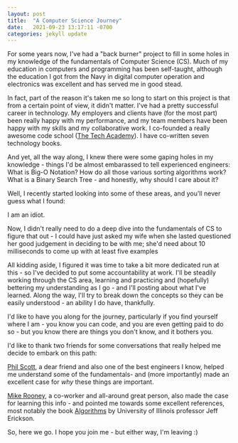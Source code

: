 ```yaml
---
layout: post
title:  "A Computer Science Journey"
date:   2021-09-23 13:17:11 -0700
categories: jekyll update
---
```

For some years now, I've had a "back burner" project to fill in some holes in my knowledge of the fundamentals of Computer Science (CS). Much of my education in computers and programming has been self-taught, although the education I got from the Navy in digital computer operation and electronics was excellent and has served me in good stead.

In fact, part of the reason it's taken me so long to start on this project is that from a certain point of view, it didn't matter. I've had a pretty successful career in technology. My employers and clients have (for the most part) been really happy with my performance, and my team members have been happy with my skills and my collaborative work. I co-founded a really awesome code school ([The Tech Academy](https://www.learncodinganywhere.com/)). I have co-written seven technology books.

And yet, all the way along, I knew there were some gaping holes in my knowledge - things I'd be almost embarassed to tell experienced engineers: What is Big-O Notation? How do all those various sorting algorithms work? What is a Binary Search Tree - and honestly, why should I care about it?

Well, I recently started looking into some of these areas, and you'll never guess what I found:

I am an idiot.

Now, I didn't really need to do a deep dive into the fundamentals of CS to figure that out - I could have just asked my wife when she lasted questioned her good judgement in deciding to be with me; she'd need about 10 milliseconds to come up with at least five examples

All kidding aside, I figured it was time to take a bit more dedicated run at this - so I've decided to put some accountability at work. I'll be steadily working through the CS area, learning and practicing and (hopefully) bettering my understanding as I go - and I'll posting about what I've learned. Along the way, I'll try to break down the concepts so they can be easily understood - an ability I do have, thankfully.

I'd like to have you along for the journey, particularly if you find yourself where I am - you know you can code, and you are even getting paid to do so - but you know there are things you don't know, and it bothers you.

I'd like to thank two friends for some conversations that really helped me decide to embark on this path:

[Phil Scott](https://www.linkedin.com/in/philiplscott/), a dear friend and also one of the best engineers I know, helped me understand some of the fundamentals- and (more importantly) made an excellent case for _why_ these things are important.

[Mike Rooney](https://www.linkedin.com/in/mike-rooney/), a co-worker and all-around great person, also made the case for learning this info - and pointed me towards some excellent references, most notably the book [Algorithms](https://jeffe.cs.illinois.edu/teaching/algorithms/) by University of Illinois professor Jeff Erickson.

So, here we go. I hope you join me - but either way, I'm leaving :)
